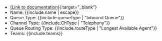 <!-- Queue -->
- [(Link to documentation)](https://help.webex.com/en-us/article/n5595zd/Webex-Contact-Center-Setup-and-Administration-Guide#task_0D969AB2DE725459343B382EBD0841D4){:target="\_blank"}
- Name: {{include.name | escape}}
- Queue Type: {{include.queueType | "Inbound Queue"}}
- Channel Type: {{include.ChType | "Telephony"}}
- Queue Routing Type: {{include.routeType | "Longest Available Agent"}}
- Teams: {{include.teams}}